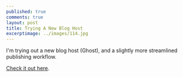 ```yaml
---
published: true
comments: true
layout: post
title: Trying A New Blog Host
excerptimage: ../images/114.jpg
---
```


I'm trying out a new blog host (Ghost), and a slightly more streamlined publishing workflow. 

[Check it out here](http://tmadhavan.com).